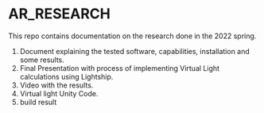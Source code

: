 # AR_RESEARCH
This repo contains documentation on the research done in the 2022 spring.
1. Document explaining the tested software, capabilities, installation and some results.
2. Final Presentation with process of implementing Virtual Light calculations using Lightship.
3. Video with the results.
4. Virtual light Unity Code.
5. build result
